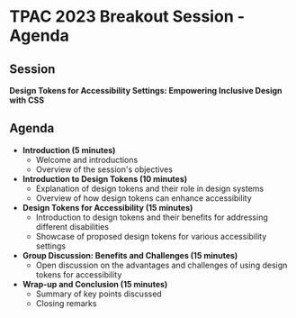 
# TPAC 2023 Breakout Session - Agenda

## Session
__Design Tokens for Accessibility Settings: Empowering Inclusive Design with CSS__
## Agenda

- __Introduction (5 minutes)__
  - Welcome and introductions 
  - Overview of the session's objectives
- __Introduction to Design Tokens (10 minutes)__ 
  - Explanation of design tokens and their role in design systems
  - Overview of how design tokens can enhance accessibility 
- __Design Tokens for Accessibility (15 minutes)__ 
  - Introduction to design tokens and their benefits for addressing different disabilities 
  - Showcase of proposed design tokens for various accessibility settings 
- __Group Discussion: Benefits and Challenges (15 minutes)__ 
  - Open discussion on the advantages and challenges of using design tokens for accessibility 
- __Wrap-up and Conclusion (15 minutes)__
  - Summary of key points discussed 
  - Closing remarks 
